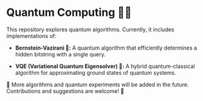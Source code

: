 # Quantum Computing 🚀🔬
This repository explores quantum algorithms. Currently, it includes implementations of:

* **Bernstein-Vazirani 🏹:** A quantum algorithm that efficiently determines a hidden bitstring with a single query.

* **VQE (Variational Quantum Eigensolver) 🔬:** A hybrid quantum-classical algorithm for approximating ground states of quantum systems.

📌 More algorithms and quantum experiments will be added in the future. Contributions and suggestions are welcome! 🚀
